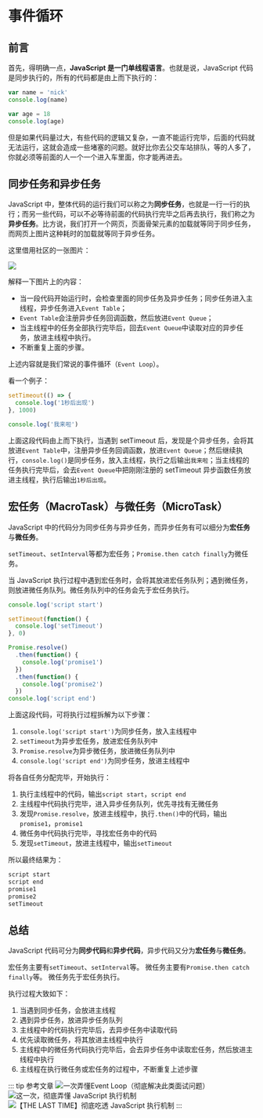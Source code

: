 # 事件循环

## 前言

首先，得明确一点，**JavaScript 是一门单线程语言**。也就是说，JavaScript 代码是同步执行的，所有的代码都是由上而下执行的：

```js
var name = 'nick'
console.log(name)

var age = 18
console.log(age)
```

但是如果代码量过大，有些代码的逻辑又复杂，一直不能运行完毕，后面的代码就无法运行，这就会造成一些堵塞的问题。就好比你去公交车站排队，等的人多了，你就必须等前面的人一个一个进入车里面，你才能再进去。

## 同步任务和异步任务

JavaScript 中，整体代码的运行我们可以称之为**同步任务**，也就是一行一行的执行；而另一些代码，可以不必等待前面的代码执行完毕之后再去执行，我们称之为**异步任务**。比方说，我们打开一个网页，页面骨架元素的加载就等同于同步任务，而网页上图片这种耗时的加载就等同于异步任务。

这里借用社区的一张图片：

![](https://user-gold-cdn.xitu.io/2017/11/21/15fdd88994142347?imageView2/0/w/1280/h/960/format/webp/ignore-error/1)

解释一下图片上的内容：

- 当一段代码开始运行时，会检查里面的同步任务及异步任务；同步任务进入主线程，异步任务进入`Event Table`；
- `Event Table`会注册异步任务回调函数，然后放进`Event Queue`；
- 当主线程中的任务全部执行完毕后，回去`Event Queue`中读取对应的异步任务，放进主线程中执行。
- 不断重复上面的步骤。

上述内容就是我们常说的事件循环（`Event Loop`）。

看一个例子：

```js
setTimeout(() => {
  console.log('1秒后出现')
}, 1000)

console.log('我来啦')
```

上面这段代码由上而下执行，当遇到 setTimeout 后，发现是个异步任务，会将其放进`Event Table`中，注册异步任务回调函数，放进`Event Queue`；然后继续执行，`console.log()`是同步任务，放入主线程，执行之后输出`我来啦`；当主线程的任务执行完毕后，会去`Event Queue`中把刚刚注册的 setTimeout 异步函数任务放进主线程，执行后输出`1秒后出现`。

## 宏任务（MacroTask）与微任务（MicroTask）

JavaScript 中的代码分为同步任务与异步任务，而异步任务有可以细分为**宏任务**与**微任务**。

`setTimeout`、`setInterval`等都为宏任务；`Promise.then catch finally`为微任务。

当 JavaScript 执行过程中遇到宏任务时，会将其放进宏任务队列；遇到微任务，则放进微任务队列。微任务队列中的任务会先于宏任务执行。

```js
console.log('script start')

setTimeout(function() {
  console.log('setTimeout')
}, 0)

Promise.resolve()
  .then(function() {
    console.log('promise1')
  })
  .then(function() {
    console.log('promise2')
  })
console.log('script end')
```

上面这段代码，可将执行过程拆解为以下步骤：

1. `console.log('script start')`为同步任务，放入主线程中
2. `setTimeout`为异步宏任务，放进宏任务队列中
3. `Promise.resolve`为异步微任务，放进微任务队列中
4. `console.log('script end')`为同步任务，放进主线程中

将各自任务分配完毕，开始执行：

1. 执行主线程中的代码，输出`script start`，`script end`
2. 主线程中代码执行完毕，进入异步任务队列，优先寻找有无微任务
3. 发现`Promise.resolve`，放进主线程中，执行`.then()`中的代码，输出`promise1`，`promise1`
4. 微任务中代码执行完毕，寻找宏任务中的代码
5. 发现`setTimeout`，放进主线程中，输出`setTimeout`

所以最终结果为：

```js
script start
script end
promise1
promise2
setTimeout
```

## 总结

JavaScript 代码可分为**同步代码**和**异步代码**，异步代码又分为**宏任务**与**微任务**。

宏任务主要有`setTimeout`、`setInterval`等。
微任务主要有`Promise.then catch finally`等。
微任务先于宏任务执行。

执行过程大致如下：

1. 当遇到同步任务，会放进主线程
2. 遇到异步任务，放进异步任务队列
3. 主线程中的代码执行完毕后，去异步任务中读取代码
4. 优先读取微任务，将其放进主线程中执行
5. 主线程中的微任务代码执行完毕后，会去异步任务中读取宏任务，然后放进主线程中执行
6. 主线程在执行微任务或宏任务的过程中，不断重复上述步骤

::: tip 参考文章
![一次弄懂Event Loop（彻底解决此类面试问题）](https://juejin.cn/post/6844903764202094606#)
![这一次，彻底弄懂 JavaScript 执行机制](https://juejin.cn/post/6844903512845860872#)
![【THE LAST TIME】彻底吃透 JavaScript 执行机制](https://juejin.cn/post/6844903955286196237#)
:::
